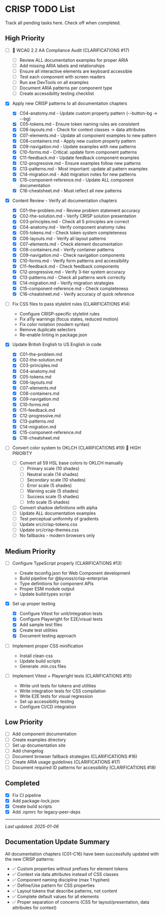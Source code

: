 # CRISP TODO List

Track all pending tasks here. Check off when completed.

## High Priority

- [ ] 🚨 WCAG 2.2 AA Compliance Audit (CLARIFICATIONS #17)
  - [ ] Review ALL documentation examples for proper ARIA
  - [ ] Add missing ARIA labels and relationships
  - [ ] Ensure all interactive elements are keyboard accessible
  - [ ] Test each component with screen readers
  - [ ] Run axe DevTools on all examples
  - [ ] Document ARIA patterns per component type
  - [ ] Create accessibility testing checklist

- [x] Apply new CRISP patterns to all documentation chapters
  - [x] C04-anatomy.md - Update custom property pattern (--button-bg → --bg)
  - [x] C05-tokens.md - Ensure token naming rules are consistent
  - [x] C06-layouts.md - Check for context classes → data attributes
  - [x] C07-elements.md - Update all component examples to new pattern
  - [x] C08-containers.md - Apply new custom property pattern
  - [x] C09-navigation.md - Update examples with new patterns
  - [x] C10-forms.md - Critical: update form component patterns
  - [x] C11-feedback.md - Update feedback component examples
  - [x] C12-progressive.md - Ensure examples follow new patterns
  - [x] C13-patterns.md - Most important: update all pattern examples
  - [x] C14-migration.md - Add migration notes for new patterns
  - [x] C15-component-reference.md - Update ALL component documentation
  - [x] C16-cheatsheet.md - Must reflect all new patterns

- [x] Content Review - Verify all documentation chapters
  - [x] C01-the-problem.md - Review problem statement accuracy
  - [x] C02-the-solution.md - Verify CRISP solution presentation
  - [x] C03-principles.md - Check all 5 principles are correct
  - [x] C04-anatomy.md - Verify component anatomy rules
  - [x] C05-tokens.md - Check token system completeness
  - [x] C06-layouts.md - Verify all layout patterns
  - [x] C07-elements.md - Check element documentation
  - [x] C08-containers.md - Verify container patterns
  - [x] C09-navigation.md - Check navigation components
  - [x] C10-forms.md - Verify form patterns and accessibility
  - [x] C11-feedback.md - Check feedback components
  - [x] C12-progressive.md - Verify 3-tier system accuracy
  - [x] C13-patterns.md - Check all patterns work correctly
  - [x] C14-migration.md - Verify migration strategies
  - [x] C15-component-reference.md - Check completeness
  - [x] C16-cheatsheet.md - Verify accuracy of quick reference

- [ ] Fix CSS files to pass stylelint rules (CLARIFICATIONS #14)
  - Configure CRISP-specific stylelint rules
  - Fix a11y warnings (focus states, reduced motion)
  - Fix color notation (modern syntax)
  - Remove duplicate selectors
  - Re-enable linting in package.json

- [x] Update British English to US English in code
  - [x] C01-the-problem.md
  - [x] C02-the-solution.md
  - [x] C03-principles.md
  - [x] C04-anatomy.md
  - [x] C05-tokens.md
  - [x] C06-layouts.md
  - [x] C07-elements.md
  - [x] C08-containers.md
  - [x] C09-navigation.md
  - [x] C10-forms.md
  - [x] C11-feedback.md
  - [x] C12-progressive.md
  - [x] C13-patterns.md
  - [x] C14-migration.md
  - [x] C15-component-reference.md
  - [x] C16-cheatsheet.md

- [ ] Convert color system to OKLCH (CLARIFICATIONS #19) 🎨 HIGH PRIORITY
  - [ ] Convert all 59 HSL base colors to OKLCH manually
    - [ ] Primary scale (10 shades)
    - [ ] Neutral scale (14 shades)
    - [ ] Secondary scale (10 shades)
    - [ ] Error scale (5 shades)
    - [ ] Warning scale (5 shades)
    - [ ] Success scale (5 shades)
    - [ ] Info scale (5 shades)
  - [ ] Convert shadow definitions with alpha
  - [ ] Update ALL documentation examples
  - [ ] Test perceptual uniformity of gradients
  - [ ] Update src/crisp-tokens.css
  - [ ] Update src/crisp-themes.css
  - [ ] No fallbacks - modern browsers only

## Medium Priority

- [ ] Configure TypeScript properly (CLARIFICATIONS #13)
  - Create tsconfig.json for Web Component development
  - Build pipeline for @byvoss/crisp-enterprise
  - Type definitions for component APIs
  - Proper ESM module output
  - Update build:types script

- [x] Set up proper testing
  - [x] Configure Vitest for unit/integration tests
  - [x] Configure Playwright for E2E/visual tests
  - [x] Add sample test files
  - [x] Create test utilities
  - [x] Document testing approach

- [ ] Implement proper CSS minification
  - Install clean-css
  - Update build scripts
  - Generate .min.css files

- [ ] Implement Vitest + Playwright tests (CLARIFICATIONS #15)
  - Write unit tests for tokens and utilities
  - Write integration tests for CSS compilation
  - Write E2E tests for visual regression
  - Set up accessibility testing
  - Configure CI/CD integration

## Low Priority

- [ ] Add component documentation
- [ ] Create examples directory
- [ ] Set up documentation site
- [ ] Add changelog
- [ ] Document browser fallback strategies (CLARIFICATIONS #16)
- [ ] Create ARIA usage guidelines (CLARIFICATIONS #17)
- [ ] Document required ID patterns for accessibility (CLARIFICATIONS #18)

## Completed

- [x] Fix CI pipeline
- [x] Add package-lock.json
- [x] Create build scripts
- [x] Add .npmrc for legacy-peer-deps

---

*Last updated: 2025-01-06*

## Documentation Update Summary

All documentation chapters (C01-C16) have been successfully updated with the new CRISP patterns:
- ✅ Custom properties without prefixes for element tokens
- ✅ Context via data attributes instead of CSS classes
- ✅ Component naming discipline (max 1 hyphen)
- ✅ Define/Use pattern for CSS properties
- ✅ Layout tokens that describe patterns, not content
- ✅ Complete default values for all elements
- ✅ Proper separation of concerns (CSS for layout/presentation, data attributes for context)